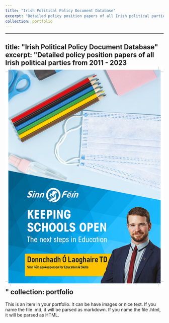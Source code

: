 ```yaml
---
title: "Irish Political Policy Document Database"
excerpt: "Detailed policy position papers of all Irish political parties from 2011 - 2023<br/><img src='/images/Keeping_Schools_Open_Policy_Document-3.png'>"
collection: portfolio
---
```


---
title: "Irish Political Policy Document Database"
excerpt: "Detailed policy position papers of all Irish political parties from 2011 - 2023<br/><img src='/images/Keeping_Schools_Open_Policy_Document-3.png'>"
collection: portfolio
---


This is an item in your portfolio. It can be have images or nice text. If you name the file .md, it will be parsed as markdown. If you name the file .html, it will be parsed as HTML. 
